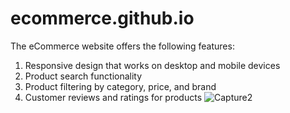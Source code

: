 # ecommerce.github.io
The eCommerce website offers the following features:
1. Responsive design that works on desktop and mobile devices
2. Product search functionality
3. Product filtering by category, price, and brand
4. Customer reviews and ratings for products
![Capture2](https://github.com/Apoorvaeadke/ecommerce.github.io/assets/114133625/9ce91fc7-9845-4e1a-9f4c-f74ded34923d)

